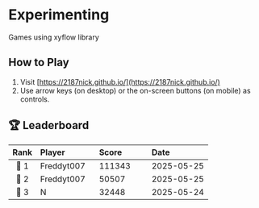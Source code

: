 # Experimenting
Games using xyflow library

## How to Play
1. Visit [https://2187nick.github.io/](https://2187nick.github.io/)
2. Use arrow keys (on desktop) or the on-screen buttons (on mobile) as controls.

## 🏆 Leaderboard

| Rank | Player&nbsp;&nbsp;&nbsp;&nbsp;&nbsp;&nbsp;&nbsp;&nbsp;&nbsp;&nbsp;&nbsp;&nbsp; | Score&nbsp;&nbsp;&nbsp;&nbsp;&nbsp;&nbsp;&nbsp;&nbsp;&nbsp;&nbsp; | Date&nbsp;&nbsp;&nbsp;&nbsp;&nbsp;&nbsp;&nbsp;&nbsp;&nbsp;&nbsp;&nbsp;&nbsp;&nbsp;&nbsp; |
|:----:|:-----------------------------|:-----------------|:-----------------------|
| 🥇 1 | Freddyt007                   | 111343          | 2025-05-25           |
| 🥈 2 | Freddyt007                   | 50507           | 2025-05-25           |
| 🥉 3 | N                            | 32448           | 2025-05-24           |


